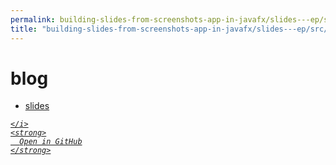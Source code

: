 ```yaml
---
permalink: building-slides-from-screenshots-app-in-javafx/slides---ep/src/test/java/engineer/mathsoftware/blog
title: "building-slides-from-screenshots-app-in-javafx/slides---ep/src/test/java/engineer/mathsoftware/blog"
---
```


# blog
<ul>
  <li>
    <a href="slides">
      slides
    </a>
  </li>
</ul>
<div class="social open-gh-btn my-4">
  <a class="btn btn-github" href="https://github.com/tobiasbriones/test-blog-deploy/tree/main/swe/dev/java/javafx/drawing/productivity/building-slides-from-screenshots-app-in-javafx/slides---ep/src/test/java/engineer/mathsoftware/blog" target="_blank">
    <i class="fab fa-github">
      
    </i>
    <strong>
      Open in GitHub
    </strong>
  </a>
</div>